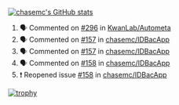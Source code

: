 [![chasemc's GitHub stats](https://github-readme-stats.vercel.app/api?username=chasemc)](https://github.com/anuraghazra/github-readme-stats)


<!--START_SECTION:activity-->
1. 🗣 Commented on [#296](https://github.com/KwanLab/Autometa/issues/296) in [KwanLab/Autometa](https://github.com/KwanLab/Autometa)
2. 🗣 Commented on [#157](https://github.com/chasemc/IDBacApp/issues/157) in [chasemc/IDBacApp](https://github.com/chasemc/IDBacApp)
3. 🗣 Commented on [#157](https://github.com/chasemc/IDBacApp/issues/157) in [chasemc/IDBacApp](https://github.com/chasemc/IDBacApp)
4. 🗣 Commented on [#158](https://github.com/chasemc/IDBacApp/issues/158) in [chasemc/IDBacApp](https://github.com/chasemc/IDBacApp)
5. ❗️ Reopened issue [#158](https://github.com/chasemc/IDBacApp/issues/158) in [chasemc/IDBacApp](https://github.com/chasemc/IDBacApp)
<!--END_SECTION:activity-->
[![trophy](https://github-profile-trophy.vercel.app/?username=chasemc)](https://github.com/ryo-ma/github-profile-trophy)

